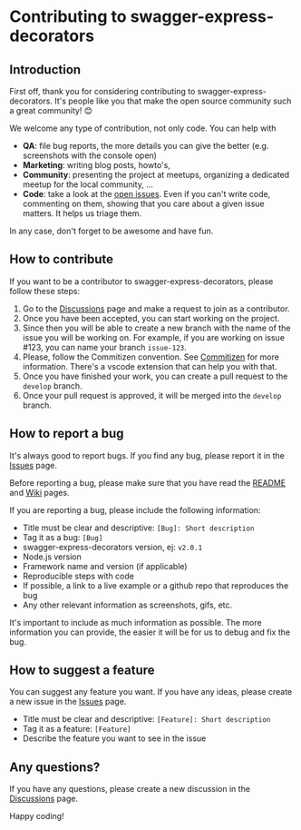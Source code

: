 # Contributing to swagger-express-decorators

## Introduction

First off, thank you for considering contributing to swagger-express-decorators. It's people like you that make the open source community such a great community! 😊

We welcome any type of contribution, not only code. You can help with 
- **QA**: file bug reports, the more details you can give the better (e.g. screenshots with the console open)
- **Marketing**: writing blog posts, howto's, 
- **Community**: presenting the project at meetups, organizing a dedicated meetup for the local community, ...
- **Code**: take a look at the [open issues](issues). Even if you can't write code, commenting on them, showing that you care about a given issue matters. It helps us triage them.

In any case, don't forget to be awesome and have fun.

## How to contribute

If you want to be a contributor to swagger-express-decorators, please follow these steps:

1. Go to the [Discussions](https://github.com/juhasztobias/swagger-express-decorators/discussions/2) page and make a request to join as a contributor.
2. Once you have been accepted, you can start working on the project. 
3. Since then you will be able to create a new branch with the name of the issue you will be working on. For example, if you are working on issue #123, you can name your branch `issue-123`.
4. Please, follow the Commitizen convention. See [Commitizen](https://github.com/commitizen/cz-cli) for more information. There's a vscode extension that can help you with that.
5. Once you have finished your work, you can create a pull request to the `develop` branch.
6. Once your pull request is approved, it will be merged into the `develop` branch.

## How to report a bug

It's always good to report bugs. If you find any bug, please report it in the [Issues](https://github.com/juhasztobias/swagger-express-decorators/issues) page.

Before reporting a bug, please make sure that you have read the [README](README.md) and [Wiki](wiki/README.md) pages.

If you are reporting a bug, please include the following information:

- Title must be clear and descriptive: `[Bug]: Short description`
- Tag it as a bug: `[Bug]`
- swagger-express-decorators version, ej: `v2.0.1` 
- Node.js version
- Framework name and version (if applicable)
- Reproducible steps with code
- If possible, a link to a live example or a github repo that reproduces the bug
- Any other relevant information as screenshots, gifs, etc.

It's important to include as much information as possible. The more information you can provide, the easier it will be for us to debug and fix the bug. 

## How to suggest a feature

You can suggest any feature you want. If you have any ideas, please create a new issue in the [Issues](https://github.com/juhasztobias/swagger-express-decorators/issues) page.

- Title must be clear and descriptive: `[Feature]: Short description`
- Tag it as a feature: `[Feature]`
- Describe the feature you want to see in the issue


## Any questions?

If you have any questions, please create a new discussion in the [Discussions](https://github.com/juhasztobias/swagger-express-decorators/discussions) page.

Happy coding!
